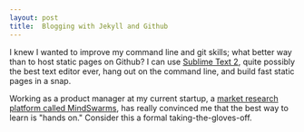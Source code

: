 ```yaml
---
layout: post
title:  Blogging with Jekyll and Github
---
```


I knew I wanted to improve my command line and git skills; what better way than to host static pages on Github? I can use [Sublime Text 2](http://www.sublimetext.com/2), quite possibly the best text editor ever, hang out on the command line, and build fast static pages in a snap.

Working as a product manager at my current startup, a [market research platform called MindSwarms](http://www.mindswarms.com), has really convinced me that the best way to learn is "hands on." Consider this a formal taking-the-gloves-off.